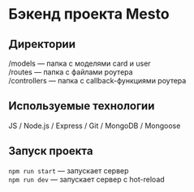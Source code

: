 # Бэкенд проекта Mesto

## Директории

/models — папка с моделями card и user  
/routes — папка с файлами роутера  
/controllers — папка c callback-функциями роутера 

## Используемые технологии

JS / Node.js / Express / Git / MongoDB / Mongoose

## Запуск проекта

`npm run start` — запускает сервер   
`npm run dev` — запускает сервер с hot-reload

